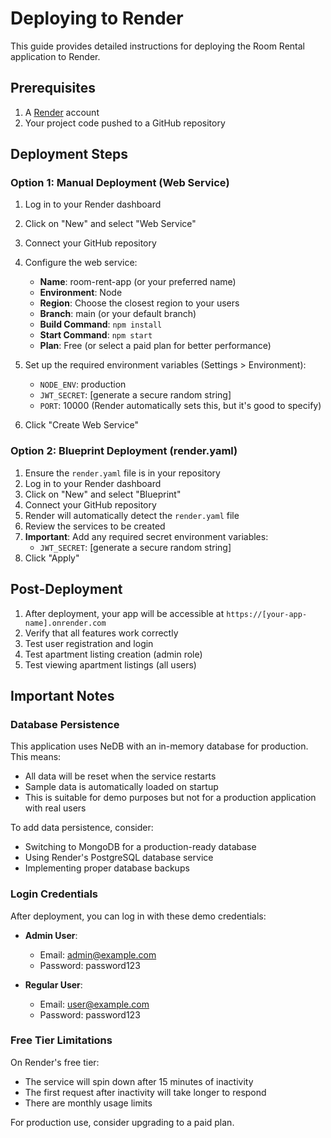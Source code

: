 # Deploying to Render

This guide provides detailed instructions for deploying the Room Rental application to Render.

## Prerequisites

1. A [Render](https://render.com) account
2. Your project code pushed to a GitHub repository

## Deployment Steps

### Option 1: Manual Deployment (Web Service)

1. Log in to your Render dashboard
2. Click on "New" and select "Web Service"
3. Connect your GitHub repository
4. Configure the web service:
   - **Name**: room-rent-app (or your preferred name)
   - **Environment**: Node
   - **Region**: Choose the closest region to your users
   - **Branch**: main (or your default branch)
   - **Build Command**: `npm install`
   - **Start Command**: `npm start`
   - **Plan**: Free (or select a paid plan for better performance)

5. Set up the required environment variables (Settings > Environment):
   - `NODE_ENV`: production
   - `JWT_SECRET`: [generate a secure random string]
   - `PORT`: 10000 (Render automatically sets this, but it's good to specify)

6. Click "Create Web Service"

### Option 2: Blueprint Deployment (render.yaml)

1. Ensure the `render.yaml` file is in your repository
2. Log in to your Render dashboard
3. Click on "New" and select "Blueprint"
4. Connect your GitHub repository
5. Render will automatically detect the `render.yaml` file
6. Review the services to be created
7. **Important**: Add any required secret environment variables:
   - `JWT_SECRET`: [generate a secure random string]
8. Click "Apply"

## Post-Deployment

1. After deployment, your app will be accessible at `https://[your-app-name].onrender.com`
2. Verify that all features work correctly
3. Test user registration and login
4. Test apartment listing creation (admin role)
5. Test viewing apartment listings (all users)

## Important Notes

### Database Persistence

This application uses NeDB with an in-memory database for production. This means:

- All data will be reset when the service restarts
- Sample data is automatically loaded on startup
- This is suitable for demo purposes but not for a production application with real users

To add data persistence, consider:
- Switching to MongoDB for a production-ready database
- Using Render's PostgreSQL database service
- Implementing proper database backups

### Login Credentials

After deployment, you can log in with these demo credentials:

- **Admin User**:
  - Email: admin@example.com
  - Password: password123

- **Regular User**:
  - Email: user@example.com
  - Password: password123

### Free Tier Limitations

On Render's free tier:
- The service will spin down after 15 minutes of inactivity
- The first request after inactivity will take longer to respond
- There are monthly usage limits

For production use, consider upgrading to a paid plan. 